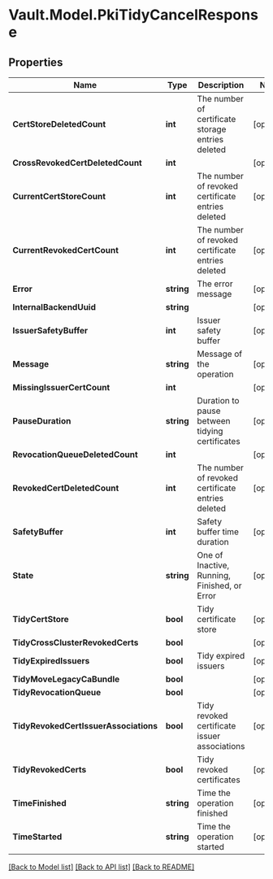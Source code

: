 # Vault.Model.PkiTidyCancelResponse

## Properties

Name | Type | Description | Notes
------------ | ------------- | ------------- | -------------
**CertStoreDeletedCount** | **int** | The number of certificate storage entries deleted | [optional] 
**CrossRevokedCertDeletedCount** | **int** |  | [optional] 
**CurrentCertStoreCount** | **int** | The number of revoked certificate entries deleted | [optional] 
**CurrentRevokedCertCount** | **int** | The number of revoked certificate entries deleted | [optional] 
**Error** | **string** | The error message | [optional] 
**InternalBackendUuid** | **string** |  | [optional] 
**IssuerSafetyBuffer** | **int** | Issuer safety buffer | [optional] 
**Message** | **string** | Message of the operation | [optional] 
**MissingIssuerCertCount** | **int** |  | [optional] 
**PauseDuration** | **string** | Duration to pause between tidying certificates | [optional] 
**RevocationQueueDeletedCount** | **int** |  | [optional] 
**RevokedCertDeletedCount** | **int** | The number of revoked certificate entries deleted | [optional] 
**SafetyBuffer** | **int** | Safety buffer time duration | [optional] 
**State** | **string** | One of Inactive, Running, Finished, or Error | [optional] 
**TidyCertStore** | **bool** | Tidy certificate store | [optional] 
**TidyCrossClusterRevokedCerts** | **bool** |  | [optional] 
**TidyExpiredIssuers** | **bool** | Tidy expired issuers | [optional] 
**TidyMoveLegacyCaBundle** | **bool** |  | [optional] 
**TidyRevocationQueue** | **bool** |  | [optional] 
**TidyRevokedCertIssuerAssociations** | **bool** | Tidy revoked certificate issuer associations | [optional] 
**TidyRevokedCerts** | **bool** | Tidy revoked certificates | [optional] 
**TimeFinished** | **string** | Time the operation finished | [optional] 
**TimeStarted** | **string** | Time the operation started | [optional] 

[[Back to Model list]](../README.md#documentation-for-models) [[Back to API list]](../README.md#documentation-for-api-endpoints) [[Back to README]](../README.md)

